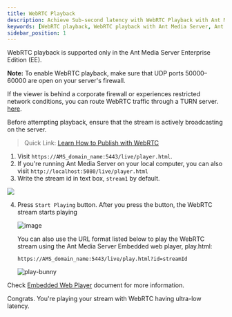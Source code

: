 ```yaml
---
title: WebRTC Playback
description: Achieve Sub-second latency with WebRTC Playback with Ant Media Server.
keywords: [WebRTC playback, WebRTC playback with Ant Media Server, Ant Media Server Documentation, Ant Media Server Tutorials]
sidebar_position: 1
---
```


WebRTC playback is supported only in the Ant Media Server Enterprise Edition (EE).

**Note:** To enable WebRTC playback, make sure that UDP ports 50000–60000 are open on your server's firewall.

If the viewer is behind a corporate firewall or experiences restricted network conditions, you can route WebRTC traffic through a TURN server. [here](https://antmedia.io/docs/guides/advanced-usage/turn-instalation/coturn-quick-installation/).

Before attempting playback, ensure that the stream is actively broadcasting on the server.
> Quick Link: [Learn How to Publish with WebRTC](https://antmedia.io/docs/guides/publish-live-stream/webrtc/)

1. Visit ```https://AMS_domain_name:5443/live/player.html```.
2. If you're running Ant Media Server on your local computer, you can also visit ```http://localhost:5080/live/player.html```
3. Write the stream id in text box, ```stream1``` by default.

 ![](@site/static/img/playing-live-streams/webrtc-playing/webrtc-player.png)
 
4. Press ```Start Playing``` button. After you press the button, the WebRTC stream starts playing

   ![image](https://github.com/user-attachments/assets/7fece4b7-754d-4978-9a64-a6177f80b2d6)

   You can also use the URL format listed below to play the WebRTC stream using the Ant Media Server Embedded web player, play.html:

   `https://AMS_domain_name:5443/live/play.html?id=streamId`

   ![play-bunny](https://github.com/user-attachments/assets/7b479b66-7c2c-45cf-8f63-311e47c58db1)


Check [Embedded Web Player](https://antmedia.io/docs/guides/playing-live-stream/embedded-web-player/) document for more information.

Congrats. You're playing your stream with WebRTC having ultra-low latency.
